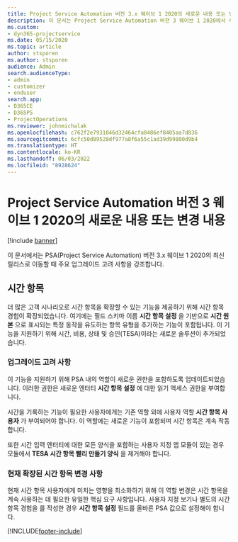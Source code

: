 ```yaml
---
title: Project Service Automation 버전 3.x 웨이브 1 2020의 새로운 내용 또는 변경 내용
description: 이 문서는 Project Service Automation 버전 3 웨이브 1 2020에서 새로운 내용과 변경된 내용에 대한 정보를 제공합니다.
ms.custom:
- dyn365-projectservice
ms.date: 05/15/2020
ms.topic: article
author: stsporen
ms.author: stsporen
audience: Admin
search.audienceType:
- admin
- customizer
- enduser
search.app:
- D365CE
- D365PS
- ProjectOperations
ms.reviewer: johnmichalak
ms.openlocfilehash: c762f2e7931046d32464cfa8486ef8405aa7d836
ms.sourcegitcommit: 6cfc50d89528df977a8f6a55c1ad39d99800d9b4
ms.translationtype: HT
ms.contentlocale: ko-KR
ms.lasthandoff: 06/03/2022
ms.locfileid: "8928624"
---
```

# <a name="whats-new-or-changed-in-project-service-automation-version-3-wave-1-2020"></a>Project Service Automation 버전 3 웨이브 1 2020의 새로운 내용 또는 변경 내용

[!include [banner](../includes/psa-now-project-operations.md)]

이 문서에서는 PSA(Project Service Automation) 버전 3.x 웨이브 1 2020의 최신 릴리스로 이동할 때 주요 업그레이드 고려 사항을 강조합니다.

## <a name="time-entry"></a>시간 항목
더 많은 고객 시나리오로 시간 항목을 확장할 수 있는 기능을 제공하기 위해 시간 항목 경험이 확장되었습니다. 여기에는 필드 스키마 이름 **시간 항목 설정** 을 기반으로 **시간 원본** 으로 표시되는 특정 동작을 유도하는 항목 유형을 추가하는 기능이 포함됩니다. 이 기능을 지원하기 위해 시간, 비용, 상태 및 승인(TESA)이라는 새로운 솔루션이 추가되었습니다.

### <a name="upgrade-consideration"></a>업그레이드 고려 사항
이 기능을 지원하기 위해 PSA 내의 역할이 새로운 권한을 포함하도록 업데이트되었습니다. 이러한 권한은 새로운 엔터티 **시간 항목 설정** 에 대한 읽기 액세스 권한을 부여합니다.

시간을 기록하는 기능이 필요한 사용자에게는 기존 역할 외에 사용자 역할 **시간 항목 사용자** 가 부여되어야 합니다. 이 역할에는 새로운 기능이 포함되며 시간 항목은 계속 작동합니다.

또한 시간 입력 엔터티에 대한 모든 양식을 포함하는 사용자 지정 앱 모듈이 있는 경우 모듈에서 **TESA 시간 항목 빨리 만들기 양식** 을 제거해야 합니다.

### <a name="currently-extended-time-entry-changes"></a>현재 확장된 시간 항목 변경 사항
현재 시간 항목 사용자에게 미치는 영향을 최소화하기 위해 이 역할 변경은 시간 항목을 계속 사용하는 데 필요한 유일한 핵심 요구 사항입니다. 사용자 지정 보기나 별도의 시간 항목 경험을 를 작성한 경우 **시간 항목 설정** 필드를 올바른 PSA 값으로 설정해야 합니다.


[!INCLUDE[footer-include](../includes/footer-banner.md)]
